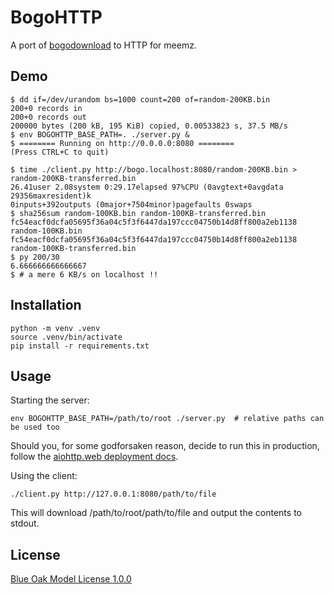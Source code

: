 # BogoHTTP

A port of [bogodownload](https://github.com/Roadcrosser/bogodownload) to HTTP for meemz.

## Demo

```
$ dd if=/dev/urandom bs=1000 count=200 of=random-200KB.bin
200+0 records in
200+0 records out
200000 bytes (200 kB, 195 KiB) copied, 0.00533823 s, 37.5 MB/s
$ env BOGOHTTP_BASE_PATH=. ./server.py &
$ ======== Running on http://0.0.0.0:8080 ========
(Press CTRL+C to quit)

$ time ./client.py http://bogo.localhost:8080/random-200KB.bin > random-200KB-transferred.bin
26.41user 2.08system 0:29.17elapsed 97%CPU (0avgtext+0avgdata 29356maxresident)k
0inputs+392outputs (0major+7504minor)pagefaults 0swaps
$ sha256sum random-100KB.bin random-100KB-transferred.bin 
fc54eacf0dcfa05695f36a04c5f3f6447da197ccc04750b14d8ff800a2eb1138  random-100KB.bin
fc54eacf0dcfa05695f36a04c5f3f6447da197ccc04750b14d8ff800a2eb1138  random-100KB-transferred.bin
$ py 200/30
6.666666666666667
$ # a mere 6 KB/s on localhost !!
```

## Installation

```
python -m venv .venv
source .venv/bin/activate
pip install -r requirements.txt
```

## Usage

Starting the server:

```
env BOGOHTTP_BASE_PATH=/path/to/root ./server.py  # relative paths can be used too
```

Should you, for some godforsaken reason, decide to run this in production, follow the [aiohttp.web deployment docs].

[aiohttp.web deployment docs]: https://docs.aiohttp.org/en/stable/deployment.html

Using the client:

```
./client.py http://127.0.0.1:8080/path/to/file
```

This will download /path/to/root/path/to/file and output the contents to stdout.

## License

[Blue Oak Model License 1.0.0](https://blueoakcouncil.org/license/1.0.0)
